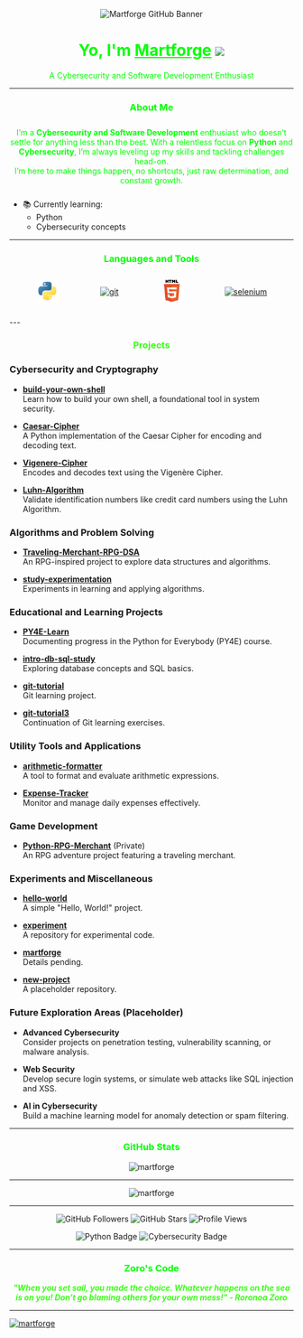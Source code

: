 <!-- GitHub Banner -->
<p align="center">
  <img src="https://github.com/martforge/martforge/blob/main/images/MartforgeGithubBanner4.gif" alt="Martforge GitHub Banner" />
</p>

<h1 align="center"><b style="color: #00ff00;">Yo, I'm </b><a href="https://github.com/martforge" style="color: #00ff00;">Martforge</a> <img src="https://media.giphy.com/media/hvRJCLFzcasrR4ia7z/giphy.gif" width="30"></h1>

<p align="center" style="color: #00ff00;">A Cybersecurity and Software Development Enthusiast</p>



---


<h3 align="center" style="color: #00ff00;">About Me</h3>
<p align="center" style="color: #00ff00; padding: 10px 0;">I’m a <b>Cybersecurity and Software Development</b> enthusiast who doesn’t settle for anything less than the best. With a relentless focus on <b>Python</b> and <b>Cybersecurity</b>, I’m always leveling up my skills and tackling challenges head-on. <br> I’m here to make things happen, no shortcuts, just raw determination, and constant growth.</p>

- 📚 Currently learning:
  - Python
  - Cybersecurity concepts

---

<h3 align="center" style="color: #00ff00;">Languages and Tools</h3>
<p align="center"> 

  <a href="https://www.python.org" target="_blank" rel="noreferrer" style="display: inline-block; margin: 0 25px; padding: 10px; vertical-align: middle;"> 
    <img src="https://raw.githubusercontent.com/devicons/devicon/master/icons/python/python-original.svg" alt="python" width="40" height="40"/> 
  </a>
  
  <a href="https://git-scm.com/" target="_blank" rel="noreferrer" style="display: inline-block; margin: 0 25px; padding: 10px; vertical-align: middle;"> 
    <img src="https://www.vectorlogo.zone/logos/git-scm/git-scm-icon.svg" alt="git" width="40" height="40"/> 
  </a>
  
  <a href="https://www.w3.org/html/" target="_blank" rel="noreferrer" style="display: inline-block; margin: 0 25px; padding: 10px; vertical-align: middle;"> 
    <img src="https://raw.githubusercontent.com/devicons/devicon/master/icons/html5/html5-original-wordmark.svg" alt="html5" width="40" height="40"/> 
  </a>
  
  <a href="https://www.selenium.dev" target="_blank" rel="noreferrer" style="display: inline-block; margin: 0 25px; padding: 10px; vertical-align: middle;"> 
    <img src="https://img.icons8.com/?size=256&id=38553&format=png" alt="selenium" width="40" height="40"/> 
  </a>
</p>


  
  </a>
</p>
---

<h3 align="center" style="color: #39FF14;">Projects</h3>

### **Cybersecurity and Cryptography**
- **[build-your-own-shell](https://github.com/martforge/build-your-own-shell)**  
  Learn how to build your own shell, a foundational tool in system security.
  
- **[Caesar-Cipher](https://github.com/martforge/Caesar-Cipher)**  
  A Python implementation of the Caesar Cipher for encoding and decoding text.

- **[Vigenere-Cipher](https://github.com/martforge/Vigenere-Cipher)**  
  Encodes and decodes text using the Vigenère Cipher.

- **[Luhn-Algorithm](https://github.com/martforge/Luhn-Algorithm)**  
  Validate identification numbers like credit card numbers using the Luhn Algorithm.

### **Algorithms and Problem Solving**
- **[Traveling-Merchant-RPG-DSA](https://github.com/martforge/Traveling-Merchant-RPG-DSA)**  
  An RPG-inspired project to explore data structures and algorithms.

- **[study-experimentation](https://github.com/martforge/study-experimentation)**  
  Experiments in learning and applying algorithms.

### **Educational and Learning Projects**
- **[PY4E-Learn](https://github.com/martforge/PY4E-Learn)**  
  Documenting progress in the Python for Everybody (PY4E) course.

- **[intro-db-sql-study](https://github.com/martforge/intro-db-sql-study)**  
  Exploring database concepts and SQL basics.

- **[git-tutorial](https://github.com/martforge/git-tutorial)**  
  Git learning project.

- **[git-tutorial3](https://github.com/martforge/git-tutorial3)**  
  Continuation of Git learning exercises.

### **Utility Tools and Applications**
- **[arithmetic-formatter](https://github.com/martforge/arithmetic-formatter)**  
  A tool to format and evaluate arithmetic expressions.

- **[Expense-Tracker](https://github.com/martforge/Expense-Tracker)**  
  Monitor and manage daily expenses effectively.

### **Game Development**
- **[Python-RPG-Merchant](https://github.com/martforge/Python-RPG-Merchant)** (Private)  
  An RPG adventure project featuring a traveling merchant.

### **Experiments and Miscellaneous**
- **[hello-world](https://github.com/martforge/hello-world)**  
  A simple "Hello, World!" project.

- **[experiment](https://github.com/martforge/experiment)**  
  A repository for experimental code.

- **[martforge](https://github.com/martforge/martforge)**  
  Details pending.

- **[new-project](https://github.com/martforge/new-project)**  
  A placeholder repository.

### **Future Exploration Areas (Placeholder)**
- **Advanced Cybersecurity**  
  Consider projects on penetration testing, vulnerability scanning, or malware analysis.

- **Web Security**  
  Develop secure login systems, or simulate web attacks like SQL injection and XSS.

- **AI in Cybersecurity**  
  Build a machine learning model for anomaly detection or spam filtering.

---

<h3 align="center" style="color: #00ff00;">GitHub Stats</h3>
<p align="center"><img src="https://github-readme-stats.vercel.app/api?username=martforge&show_icons=true&locale=en&theme=dark&bg_color=000000&title_color=39FF14&text_color=39FF14&icon_color=39FF14" alt="martforge" /></p>

---

<p align="center"><img src="https://github-readme-streak-stats.herokuapp.com/?user=martforge&theme=github-dark&border_radius=5&background=000000&title_color=39FF14&text_color=39FF14&icon_color=39FF14" alt="martforge" /></p>

---

<!-- GitHub Followers Count, Stars Count, and Profile Views -->
<p align="center">
  <img src="https://img.shields.io/github/followers/martforge?label=Followers&style=flat&color=39FF14" alt="GitHub Followers" />
  <img src="https://img.shields.io/github/stars/martforge?label=Stars&style=flat&color=39FF14" alt="GitHub Stars" />
  <img src="https://komarev.com/ghpvc/?username=martforge&label=Profile%20views&color=39FF14&style=flat" alt="Profile Views" />
</p>

<!-- Badges for Skills -->
<p align="center">
  <img src="https://img.shields.io/badge/Skills-Python-39FF14?style=flat&logo=python&logoColor=white" alt="Python Badge" />
  <img src="https://img.shields.io/badge/Skills-Cybersecurity-39FF14?style=flat&logo=security&logoColor=white" alt="Cybersecurity Badge" />
</p>

---

<h3 align="center" style="color: #00ff00;">Zoro's Code</h3>
<p align="center" style="font-style: italic; color: #39FF14; font-weight: bold;">"When you set sail, you made the choice. Whatever happens on the sea is on you! Don't go blaming others for your own mess!" - Roronoa Zoro</p>

---

<a href="https://github.com/ryo-ma/github-profile-trophy">
  <img src="https://github-profile-trophy.vercel.app/?username=martforge&theme=matrix&column=7&margin-w=15&margin-h=15&no-frame=true" alt="martforge" />
</a>
